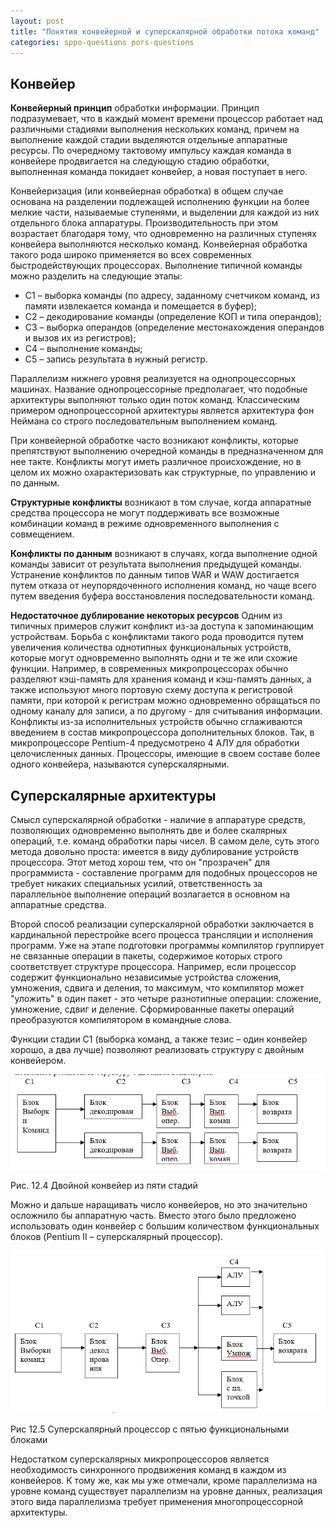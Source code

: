 ```yaml
---
layout: post
title: "Понятия конвейерной и суперскалярной обработки потока команд"
categories: sppo-questions pors-questions
---
```


## Конвейер

**Конвейерный принцип** обработки информации. Принцип подразумевает, что в каждый момент времени процессор работает над
различными стадиями выполнения нескольких команд, причем на выполнение каждой стадии выделяются отдельные аппаратные
ресурсы. По очередному тактовому импульсу каждая команда в конвейере продвигается на следующую стадию обработки,
выполненная команда покидает конвейер, а новая поступает в него.

Конвейеризация (или конвейерная обработка) в общем случае основана на разделении подлежащей исполнению функции на более
мелкие части, называемые ступенями, и выделении для каждой из них отдельного блока аппаратуры. Производительность при
этом возрастает благодаря тому, что одновременно на различных ступенях конвейера выполняются несколько команд.
Конвейерная обработка такого рода широко применяется во всех современных быстродействующих процессорах. Выполнение
типичной команды можно разделить на следующие этапы:

- С1 – выборка команды (по адресу, заданному счетчиком команд, из памяти извлекается команда и помещается в буфер);
- С2 – декодирование команды (определение КОП и типа операндов);
- С3 – выборка операндов (определение местонахождения операндов и вызов их из регистров);
- С4 – выполнение команды;
- С5 – запись результата в нужный регистр.

Параллелизм нижнего уровня реализуется на однопроцессорных машинах. Название однопроцессорные предполагает, что подобные
архитектуры выполняют только один поток команд. Классическим примером однопроцессорной архитектуры является архитектура
фон Неймана со строго последовательным выполнением команд.

При конвейерной обработке часто возникают конфликты, которые препятствуют выполнению очередной команды в предназначенном
для нее такте. Конфликты могут иметь различное происхождение, но в целом их можно охарактеризовать как структурные, по
управлению и по данным.

**Структурные конфликты** возникают в том случае, когда аппаратные средства процессора не могут поддерживать все возможные
комбинации команд в режиме одновременного выполнения с совмещением.

**Конфликты по данным** возникают в случаях, когда выполнение одной команды зависит от результата выполнения предыдущей
команды. Устранение конфликтов по данным типов WAR и WAW достигается путем отказа от неупорядоченного исполнения команд,
но чаще всего путем введения буфера восстановления последовательности команд.

**Недостаточное дублирование некоторых ресурсов**
Одним из типичных примеров служит конфликт из-за доступа к запоминающим устройствам. Борьба с конфликтами такого рода
проводится путем увеличения количества однотипных функциональных устройств, которые могут одновременно выполнять одни и
те же или схожие функции. Например, в современных микропроцессорах обычно разделяют кэш-память для хранения команд и
кэш-память данных, а также используют много портовую схему доступа к регистровой памяти, при которой к регистрам можно
одновременно обращаться по одному каналу для записи, а по другому - для считывания информации. Конфликты из-за
исполнительных устройств обычно сглаживаются введением в состав микропроцессора дополнительных блоков. Так, в
микропроцессоре Pentium-4 предусмотрено 4 АЛУ для обработки целочисленных данных. Процессоры, имеющие в своем составе
более одного конвейера, называются суперскалярными.

## Суперскалярные архитектуры

Смысл суперскалярной обработки - наличие в аппаратуре средств, позволяющих одновременно выполнять две и более скалярных
операций, т.е. команд обработки пары чисел. В самом деле, суть этого метода довольно проста: имеется в виду дублирование
устройств процессора. Этот метод хорош тем, что он "прозрачен" для программиста - составление программ для подобных
процессоров не требует никаких специальных усилий, ответственность за параллельное выполнение операций возлагается в
основном на аппаратные средства.

Второй способ реализации суперскалярной обработки заключается в кардинальной перестройке всего процесса трансляции и
исполнения программ. Уже на этапе подготовки программы компилятор группирует не связанные операции в пакеты, содержимое
которых строго соответствует структуре процессора. Например, если процессор содержит функционально независимые
устройства сложения, умножения, сдвига и деления, то максимум, что компилятор может "уложить" в один пакет - это четыре
разнотипные операции:  сложение, умножение, сдвиг и деление. Сформированные пакеты операций преобразуются компилятором в
командные слова.  

Функции стадии С1 (выборка команд, а также тезис – один конвейер хорошо, а два лучше) позволяют реализовать структуру с
двойным конвейером.

![Двойной конвейер из пяти стадий](/assets/q45-1.png)

Рис. 12.4 Двойной конвейер из пяти стадий

Можно и дальше наращивать число конвейеров, но это значительно осложнило бы аппаратную часть. Вместо этого было
предложено использовать один конвейер с большим количеством функциональных блоков (Pentium II – суперскалярный
процессор).

![Суперскалярный процессор с пятью функциональными блоками](/assets/q45-2.png)

Рис 12.5 Суперскалярный процессор с пятью функциональными блоками

Недостатком суперскалярных микропроцессоров является необходимость синхронного продвижения команд в каждом из
конвейеров. К тому же, как мы уже отмечали, кроме параллелизма на уровне команд существует параллелизм на уровне данных,
реализация этого вида параллелизма требует применения многопроцессорной архитектуры. 
